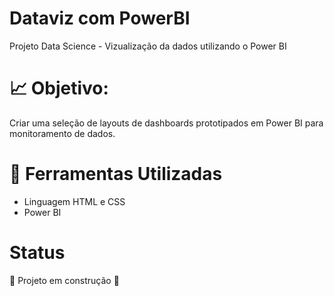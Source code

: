 # Dataviz com PowerBI
Projeto Data Science - Vizualização da dados utilizando o Power BI


# :chart_with_upwards_trend: Objetivo:

Criar uma seleção de layouts de dashboards prototipados em Power BI para monitoramento de dados.


# :open_file_folder: Ferramentas Utilizadas

- Linguagem HTML e CSS
- Power BI


# Status

:construction:  Projeto em construção  :construction:

